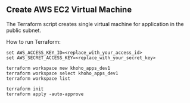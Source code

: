 ## Create AWS EC2 Virtual Machine

The Terraform script creates single virtual machine for application in the public subnet.


How to run Terraform:

    set AWS_ACCESS_KEY_ID=<replace_with_your_access_id>
    set AWS_SECRET_ACCESS_KEY=<replace_with_your_secret_key>

    terraform workspace new khoho_apps_dev1
    terraform workspace select khoho_apps_dev1
    terraform workspace list

    terraform init
    terraform apply -auto-approve

